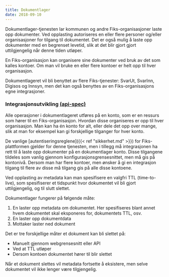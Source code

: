 ```yaml
---
title: Dokumentlager
date: 2018-09-10
---
```


Dokumentlager-tjenesten lar kommunen og andre Fiks-organisasjoner laste opp dokumenter. Ved opplasting autoriseres en eller 
flere personer og/eller organisasjoner for tilgang til dokumentet. Det er også mulig å laste opp dokumenter med en begrenset
levetid, slik at det blir gjort gjort uttilgjengelig når denne tiden utløper.

En Fiks-organisasjon kan organisere sine dokumenter ved bruk av det som kalles kontoer. Om man vil bruke en eller flere 
kontoer er helt opp til hver organisasjon.

Dokumentlageret vil bli benyttet av flere Fiks-tjenester: SvarUt, SvarInn, Digisos og Innsyn, men det kan også benyttes av 
en Fiks-organisasjons egne integrasjoner.

### Integrasjonsutvikling [(api-spec)](https://editor.swagger.io/?url=https://ks-no.github.io/api/dokumentlager-upload-api-v1.json)

Alle operasjoner i dokumentlageret utføres på en konto, som er en ressurs som hører til en Fiks-organisasjon. Hvordan disse 
organiseres er opp til hver organisasjon. Man kan ha én konto for alt, eller dele det opp over mange, slik at man for 
eksempel kan gi forskjellige tilganger for hver konto.

De vanlige [autentiseringsreglene]({{< ref "sikkerhet.md" >}}) for Fiks-plattformen gjelder for denne tjenesten, men i 
tillegg må integrasjonen ha rett til å laste opp dokumenter på en dokumentlager konto. Disse tilgangene tildeles som vanlig 
gjennom konfigurasjonsgrensesnittet, men må gis på kontonivå. Dersom man har flere kontoer, men ønsker å gi en integrasjon 
tilgang til flere av disse må tilgang gis på alle disse kontoene.

Ved opplasting av metadata kan man spesifisere en valgfri TTL (time-to-live), som spesifiserer et tidspunkt hvor dokumentet 
vil bli gjort uttilgjengelig, og til slutt slettet.

Dokumentlager fungerer på følgende måte:

1. En laster opp metadata om dokumentet. Her spesifiseres blant annet hvem dokumentet skal eksponeres for, dokumentets TTL, osv.
2. En laster opp dokumentdata
3. Mottaker laster ned dokument

Det er tre forskjellige måter et dokument kan bli slettet på:

- Manuelt gjennom webgrensesnitt eller API
- Ved at TTL utløper
- Dersom kontoen dokumentet hører til blir slettet

Når et dokument slettes vil metadata fortsette å eksistere, men selve dokumentet vil ikke lenger være tilgjengelig.

